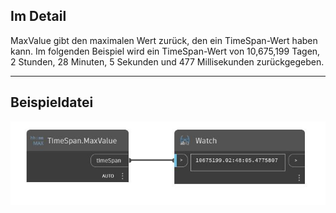 ## Im Detail
MaxValue gibt den maximalen Wert zurück, den ein TimeSpan-Wert haben kann. Im folgenden Beispiel wird ein TimeSpan-Wert von 10,675,199 Tagen, 2 Stunden, 28 Minuten, 5 Sekunden und 477 Millisekunden zurückgegeben.
___
## Beispieldatei

![MaxValue](./DSCore.TimeSpan.MaxValue_img.jpg)

